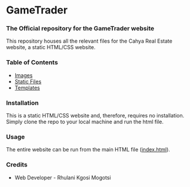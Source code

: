 # GameTrader
### The Official repository for the GameTrader website

This repository houses all the relevant files for the Cahya Real Estate website,
a static HTML/CSS website.

### Table of Contents
* [Images](https://github.com/CodeMasterWinter/GameTrader/tree/main/images)
* [Static Files](https://github.com/CodeMasterWinter/GameTrader/blob/main/style.css)
* [Templates](https://github.com/CodeMasterWinter/GameTrader/blob/main/index.html)

### Installation
This is a static HTML/CSS website and, therefore, requires no installation.
Simply clone the repo to your local machine and run the html file.

### Usage
The entire website can be run from the main HTML file ([index.html](https://github.com/CodeMasterWinter/GameTrader/blob/main/index.html)).

### Credits
* Web Developer - Rhulani Kgosi Mogotsi
